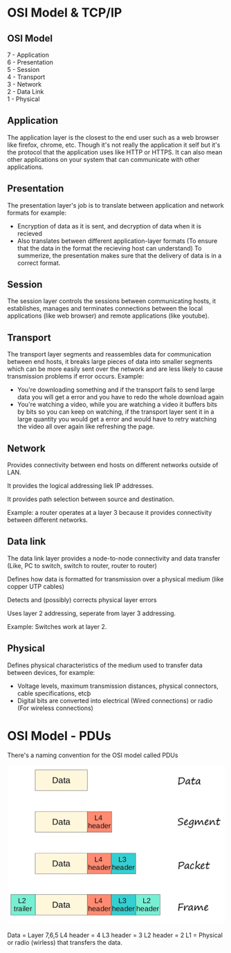 <h1>OSI Model & TCP/IP</h1>

<h2>OSI Model</h2>
 
7 - Application<br>
6 - Presentation<br>
5 - Session<br>
4 - Transport<br>
3 - Network<br>
2 - Data Link<br>
1 - Physical<br>

 <h2>Application</h2>
 
 The application layer is the closest to the end user such as a web browser like firefox, chrome, etc. Though it's not really the application it self but it's the protocol that the application uses like HTTP or HTTPS. It can also mean other applications on your system that can communicate with other applications.
 
 <h2>Presentation</h2>

 The presentation layer's job is to translate between application and network formats for example:
 - Encryption of data as it is sent, and decryption of data when it is recieved
 - Also translates between different application-layer formats (To ensure that the data in the format the recieving host can understand)
 To summerize, the presentation makes sure that the delivery of data is in a correct format.

 <h2>Session</h2>
 
 The session layer controls the sessions between communicating hosts, it establishes, manages and terminates connections between the local applications (like web browser) and remote applications (like youtube).
 
 <h2>Transport</h2>

 The transport layer segments and reassembles data for communication between end hosts, it breaks large pieces of data into smaller segments which can be more easily sent over the network and are less likely to cause transmission problems if error occurs. Example:
 - You're downloading something and if the transport fails to send large data you will get a error and you have to redo the whole download again
 - You're watching a video, while you are watching a video it buffers bits by bits so you can keep on watching, if the transport layer sent it in a large quantity you would get a error and would have to retry watching the video all over again like refreshing the page.

 <h2>Network</h2>

 Provides connectivity between end hosts on different networks outside of LAN.
 
 It provides the logical addressing liek IP addresses.
 
 It provides path selection between source and destination.
 
 Example: a router operates at a layer 3 because it provides connectivity between different networks. 
 
 <h2>Data link</h2>
 
 The data link layer provides a node-to-node connectivity and data transfer (Like, PC to switch, switch to router, router to router)
 
 Defines how data is formatted for transmission over a physical medium (like copper UTP cables)

 Detects and (possibly) corrects physical layer errors

 Uses layer 2 addressing, seperate from layer 3 addressing.

 Example: Switches work at layer 2.

 <h2>Physical</h2>

 Defines physical characteristics of the medium used to transfer data between devices, for example:
  - Voltage levels, maximum transmission distances, physical connectors, cable specifications, etcþ
  - Digital bits are converted into electrical (Wired connections) or radio (For wireless connections)

<h1>OSI Model - PDUs</h1>

There's a naming convention for the OSI model called PDUs

![img](/CCNA/Study%20notes/OSI%20Model%20&%20TCP%20&%20IP%20Suite/Pictures/pic1.png)

Data = Layer 7,6,5
L4 header = 4
L3 header = 3
L2 header = 2
L1 = Physical or radio (wirless) that transfers the data.